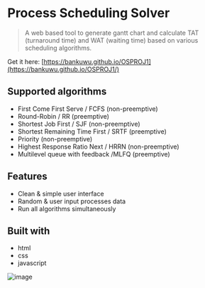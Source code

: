 # Process Scheduling Solver
> A web based tool to generate gantt chart and calculate TAT (turnaround time) and WAT (waiting time) based on various scheduling algorithms.

Get it here: [https://bankuwu.github.io/OSPROJ1](https://bankuwu.github.io/OSPROJ1/)

## Supported algorithms

- First Come First Serve / FCFS (non-preemptive)
- Round-Robin / RR (preemptive)
- Shortest Job First / SJF (non-preemptive)
- Shortest Remaining Time First / SRTF (preemptive)
- Priority (non-preemptive)
- Highest Response Ratio Next / HRRN (non-preemptive)
- Multilevel queue with feedback /MLFQ (preemptive)

## Features

- Clean & simple user interface
- Random & user input processes data
- Run all algorithms simultaneously

## Built with

- html
- css
- javascript

![image](https://github.com/user-attachments/assets/ae6f3951-f6cc-48fe-9df1-82f0d0ad9b45)
